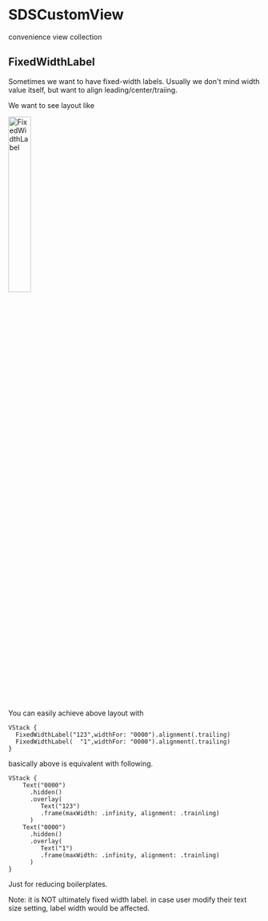 # SDSCustomView

convenience view collection

## FixedWidthLabel

Sometimes we want to have fixed-width labels.
Usually we don't mind width value itself, but want to align leading/center/traiing.

We want to see layout like

<img alt="FixedWidthLabel" src="https://user-images.githubusercontent.com/6419800/163898941-a9f8ad45-a30c-421b-9afe-9473749696e5.png" width=30% >

You can easily achieve above layout with
```
VStack {
  FixedWidthLabel("123",widthFor: "0000").alignment(.trailing)
  FixedWidthLabel(  "1",widthFor: "0000").alignment(.trailing)
}
```

basically above is equivalent with following.
```
VStack {
    Text("0000")
      .hidden()
      .overlay(
         Text("123")
         .frame(maxWidth: .infinity, alignment: .trainling)
      )
    Text("0000")
      .hidden()
      .overlay(
         Text("1")
         .frame(maxWidth: .infinity, alignment: .trainling)
      )
}
```

Just for reducing boilerplates.

Note: it is NOT ultimately fixed width label.
in case user modify their text size setting, label width would be affected.
